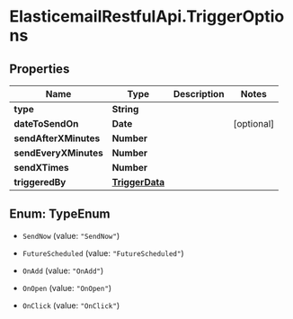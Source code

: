 # ElasticemailRestfulApi.TriggerOptions

## Properties
Name | Type | Description | Notes
------------ | ------------- | ------------- | -------------
**type** | **String** |  | 
**dateToSendOn** | **Date** |  | [optional] 
**sendAfterXMinutes** | **Number** |  | 
**sendEveryXMinutes** | **Number** |  | 
**sendXTimes** | **Number** |  | 
**triggeredBy** | [**TriggerData**](TriggerData.md) |  | 


<a name="TypeEnum"></a>
## Enum: TypeEnum


* `SendNow` (value: `"SendNow"`)

* `FutureScheduled` (value: `"FutureScheduled"`)

* `OnAdd` (value: `"OnAdd"`)

* `OnOpen` (value: `"OnOpen"`)

* `OnClick` (value: `"OnClick"`)




